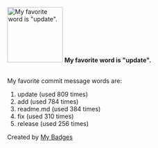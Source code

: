 <img src="https://my-badges.github.io/my-badges/favorite-word.png" alt="My favorite word is &quot;update&quot;." title="My favorite word is &quot;update&quot;." width="128">
<strong>My favorite word is &quot;update&quot;.</strong>
<br><br>

My favorite commit message words are:

1. update (used 809 times)
2. add (used 784 times)
3. readme.md (used 384 times)
4. fix (used 310 times)
5. release (used 256 times)


Created by <a href="https://github.com/my-badges/my-badges">My Badges</a>